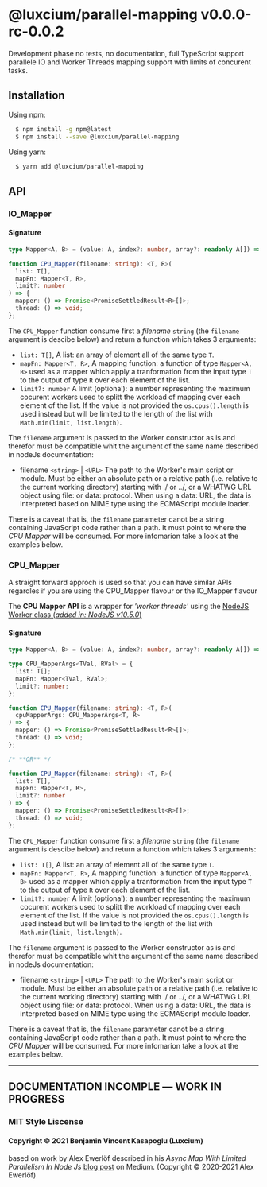 # @luxcium/parallel-mapping v0.0.0-rc-0.0.2

Development phase no tests, no documentation, full TypeScript support parallele IO and Worker Threads mapping support with limits of concurent tasks.

## Installation

Using npm:

```bash
  $ npm install -g npm@latest
  $ npm install --save @luxcium/parallel-mapping
```

Using yarn:

```bash
  $ yarn add @luxcium/parallel-mapping
```

## API

### IO_Mapper

#### Signature

```typescript
type Mapper<A, B> = (value: A, index?: number, array?: readonly A[]) => B;

function CPU_Mapper(filename: string): <T, R>(
  list: T[],
  mapFn: Mapper<T, R>,
  limit?: number
) => {
  mapper: () => Promise<PromiseSettledResult<R>[]>;
  thread: () => void;
};
```

The `CPU_Mapper` function consume first a _filename_ `string` (the `filename` argument is descibe below) and return a function which takes 3 arguments:

- `list: T[]`, A list: an array of element all of the same type `T`.
- `mapFn: Mapper<T, R>`, A mapping function: a function of type `Mapper<A, B>` used as a mapper which apply a tranformation from the input type `T` to the output of type `R` over each element of the list.
- `limit?: number` A limit (optional): a number representing the maximum cocurent workers used to splitt the workload of mapping over each element of the list. If the value is not provided the `os.cpus().length` is used instead but will be limited to the length of the list with `Math.min(limit, list.length)`.

The `filename` argument is passed to the Worker constructor as is and therefor must be compatible whit the argument of the same name described in nodeJs documentation:

- filename `<string>` | `<URL>` The path to the Worker's main script or module. Must be either an absolute path or a relative path (i.e. relative to the current working directory) starting with ./ or ../, or a WHATWG URL object using file: or data: protocol. When using a data: URL, the data is interpreted based on MIME type using the ECMAScript module loader.

There is a caveat that is, the `filename` parameter canot be a string containing JavaScript code rather than a path. It must point to where the _CPU Mapper_ will be consumed. For more infomarion take a look at the examples below.

### CPU_Mapper

A straight forward approch is used so that you can have similar APIs regardles if you are using the CPU_Mapper flavour or the IO_Mapper flavour

The **CPU Mapper API** is a wrapper for _'worker threads'_ using the [NodeJS Worker class (_added in: NodeJS v10.5.0_)](https://nodejs.org/dist/latest/docs/api/worker_threads.html#worker_threads_class_worker)

#### Signature

```typescript
type Mapper<A, B> = (value: A, index?: number, array?: readonly A[]) => B;

type CPU_MapperArgs<TVal, RVal> = {
  list: T[];
  mapFn: Mapper<TVal, RVal>;
  limit?: number;
};

function CPU_Mapper(filename: string): <T, R>(
  cpuMapperArgs: CPU_MapperArgs<T, R>
) => {
  mapper: () => Promise<PromiseSettledResult<R>[]>;
  thread: () => void;
};

/* **OR** */

function CPU_Mapper(filename: string): <T, R>(
  list: T[],
  mapFn: Mapper<T, R>,
  limit?: number
) => {
  mapper: () => Promise<PromiseSettledResult<R>[]>;
  thread: () => void;
};
```

The `CPU_Mapper` function consume first a _filename_ `string` (the `filename` argument is descibe below) and return a function which takes 3 arguments:

- `list: T[]`, A list: an array of element all of the same type `T`.
- `mapFn: Mapper<T, R>`, A mapping function: a function of type `Mapper<A, B>` used as a mapper which apply a tranformation from the input type `T` to the output of type `R` over each element of the list.
- `limit?: number` A limit (optional): a number representing the maximum cocurent workers used to splitt the workload of mapping over each element of the list. If the value is not provided the `os.cpus().length` is used instead but will be limited to the length of the list with `Math.min(limit, list.length)`.

The `filename` argument is passed to the Worker constructor as is and therefor must be compatible whit the argument of the same name described in nodeJs documentation:

- filename `<string>` | `<URL>` The path to the Worker's main script or module. Must be either an absolute path or a relative path (i.e. relative to the current working directory) starting with ./ or ../, or a WHATWG URL object using file: or data: protocol. When using a data: URL, the data is interpreted based on MIME type using the ECMAScript module loader.

There is a caveat that is, the `filename` parameter canot be a string containing JavaScript code rather than a path. It must point to where the _CPU Mapper_ will be consumed. For more infomarion take a look at the examples below.

---

## DOCUMENTATION INCOMPLE ― WORK IN PROGRESS

### MIT Style Liscense

#### Copyright &copy; 2021 Benjamin Vincent Kasapoglu (Luxcium)

based on work by Alex Ewerlöf described in his _Async Map With Limited Parallelism In Node Js_ [blog post](https://medium.com/@alexewerlof/async-map-with-limited-parallelism-in-node-js-2b91bd47af70) on Medium. (Copyright © 2020-2021 Alex Ewerlöf)

<!--
```
(alias) function CPU_Mapper(filename: string): <T, R>(list: T[], mapFn: Mapper<T, R>, limit?: number | undefined) => {
    mapper: () => Promise<PromiseSettledResult<R>[]>;
    thread: () => void;
}
export CPU_Mapper
The path to the Worker's main script or module.

(alias) function IO_Mapper<T, U>({ list, mapFn, limit, }: IO_MapperArgs<T, U>): Promise<PromiseSettledResult<U>[]>
export IO_Mapper
```

This is the code from a [blog post](https://medium.com/@alexewerlof/async-map-with-limited-parallelism-in-node-js-2b91bd47af70)

 -->
